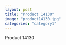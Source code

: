 ```yaml
---
layout: post
title: "Product 14130"
image: "product14130.jpg"
categories: "category1"
---
```

Product 14130
